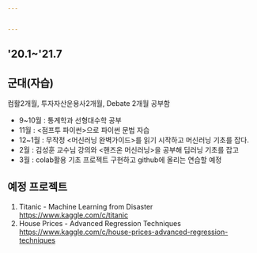 ```yaml
---


---
```


<h2 id="section">'20.1~'21.7</h2>
<h2 id="군대자습">군대(자습)</h2>
<p>컴활2개월, 투자자산운용사2개월, Debate 2개월 공부함</p>
<ul>
<li>9~10월 : 통계학과 선형대수학 공부</li>
<li>11월 : &lt;점프투 파이썬&gt;으로 파이썬 문법 자습</li>
<li>12~1월 : 무작정 &lt;머신러닝 완벽가이드&gt;를 읽기 시작하고 머신러닝 기초를 잡다.</li>
<li>2월 : 김성훈 교수님 강의와 &lt;핸즈온 머신러닝&gt;을 공부해 딥러닝 기초를 잡고</li>
<li>3월 : colab활용 기초 프로젝트 구현하고 github에 올리는 연습할 예정</li>
</ul>
<h2 id="예정-프로젝트">예정 프로젝트</h2>
<ol>
<li>Titanic - Machine Learning from Disaster<br>
<a href="https://www.kaggle.com/c/titanic">https://www.kaggle.com/c/titanic</a></li>
<li>House Prices - Advanced Regression Techniques<br>
<a href="https://www.kaggle.com/c/house-prices-advanced-regression-techniques">https://www.kaggle.com/c/house-prices-advanced-regression-techniques</a></li>
</ol>


